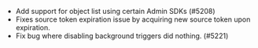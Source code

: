 - Add support for object list using certain Admin SDKs (#5208)
- Fixes source token expiration issue by acquiring new source token upon expiration.
- Fix bug where disabling background triggers did nothing. (#5221)

